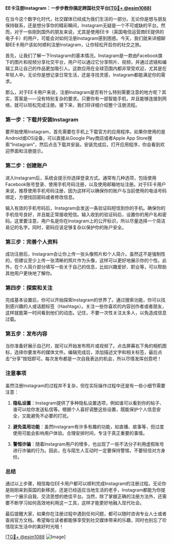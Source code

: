 **EE卡注册Instagram：一步步教你搞定跨国社交平台[[TG💪+ @esim1088](https://t.me/s/esim1088)]**

在当今这个数字化时代，社交媒体已经成为我们生活的一部分。无论你是想与朋友保持联系，还是想分享你的精彩瞬间，Instagram无疑是一个不可或缺的平台。然而，对于一些刚到国外的朋友来说，尤其是使用EE卡（英国电信运营商EE提供的电子卡）的用户，可能会对如何注册Instagram感到困惑。今天，我们就来详细聊聊EE卡用户该如何顺利注册Instagram，让你轻松开启你的社交之旅。

首先，让我们了解一下Instagram的基本情况。Instagram是一款由Facebook旗下的图片和视频分享社交平台，用户可以通过它分享照片、视频，并通过滤镜和编辑工具让自己的作品更加吸引人。这款应用在全球范围内都非常受欢迎，尤其是在年轻人中。无论你是想记录日常生活，还是寻找灵感，Instagram都能满足你的需求。

那么，对于EE卡用户来说，注册Instagram是否有什么特别需要注意的地方呢？其实，答案是——没有特别复杂的要求。只要你有一部智能手机，并且能够连接到网络，就可以轻松完成注册。接下来，我们将详细介绍整个注册流程。

### 第一步：下载并安装Instagram

要开始使用Instagram，首先需要在手机上下载官方的应用程序。如果你使用的是Android或iOS设备，可以直接从Google Play商店或者Apple App Store搜索“Instagram”，然后点击下载并安装。安装完成后，打开应用程序，你会看到欢迎界面和注册提示。

### 第二步：创建账户

进入Instagram后，系统会提示你选择登录方式。通常有几种选项，包括使用Facebook账号登录、使用手机号码注册，以及使用邮箱地址注册。对于EE卡用户来说，推荐使用手机号码注册，因为这样可以确保你的账户与当前使用的电话号码绑定，方便找回密码或者修改信息。

输入有效的手机号码后，Instagram会发送一条验证码短信到你的手机。确保你的手机信号良好，并且能正常接收短信。输入收到的验证码后，设置你的用户名和密码。这里要注意，用户名是你在Instagram上的公开标识，所以尽量选择一个简洁易记的名字。同时，密码应该足够复杂以保护你的账户安全。

### 第三步：完善个人资料

成功注册后，Instagram会让你上传一张头像照片和个人简介。虽然这不是强制性的，但建议至少上传一张清晰的照片作为头像，这样可以更好地展示你的个性。此外，在个人简介部分填写一些关于自己的信息，比如兴趣爱好、职业等，可以帮助其他用户更快地了解你。

### 第四步：探索和关注

完成基本设置后，你可以开始探索Instagram的世界了。通过搜索功能，你可以找到感兴趣的人或话题标签（Hashtags）。关注一些你喜欢的内容创作者或者朋友，这样就能第一时间看到他们的动态。记住，不要一次性关注太多人，以免造成信息过载。

### 第五步：发布内容

当你准备好展示自己时，就可以开始发布照片或视频了。点击屏幕右下角的相机图标，选择你要发布的媒体文件。编辑完成后，添加描述文字和相关标签，最后点击“分享”按钮即可。每次发布都是一次自我表达的机会，所以尽情发挥创意吧！

### 注意事项

虽然注册Instagram的过程并不复杂，但在实际操作过程中还是有一些小细节需要注意：

1. **隐私设置**：Instagram提供了多种隐私设置选项，例如谁可以看到你的帖子、谁可以给你发送私信等。根据个人喜好调整这些设置，既能保护个人信息安全，又能避免不必要的打扰。
   
2. **避免滥用功能**：虽然Instagram有许多有趣的功能，如直播、故事等，但过度使用可能会影响用户体验。合理安排时间，专注于真正重要的事情。

3. **警惕诈骗**：随着Instagram用户的增多，也出现了一些不法分子利用虚假账号进行诈骗的行为。因此，在与陌生人互动时一定要保持警惕，不要轻信对方身份。

### 总结

通过以上步骤，相信每位EE卡用户都可以顺利完成Instagram的注册过程。无论你是刚刚来到英国的新移民，还是已经适应当地生活的老手，Instagram都能为你提供一个展示自我、交流思想的绝佳平台。当然，除了掌握正确的注册方法外，还需要不断学习如何高效地利用这一工具，这样才能更好地融入现代社会。

最后提醒大家，如果你在注册过程中遇到任何问题，都可以随时咨询专业人士或者查阅官方文档。希望每位读者都能够享受到社交媒体带来的乐趣，同时也别忘了珍惜现实生活中的美好时光哦！

[[TG💪+ @esim1088](https://t.me/s/esim1088) ![Image](https://i.postimg.cc/4NQfJmqS/Snipaste-2025-05-13-00-14-12.png)]